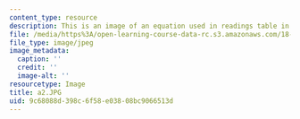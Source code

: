 ```yaml
---
content_type: resource
description: This is an image of an equation used in readings table in 13th row.
file: /media/https%3A/open-learning-course-data-rc.s3.amazonaws.com/18-994-seminar-in-geometry-fall-2004/9c68088d398c6f58e03808bc9066513d_a2.JPG
file_type: image/jpeg
image_metadata:
  caption: ''
  credit: ''
  image-alt: ''
resourcetype: Image
title: a2.JPG
uid: 9c68088d-398c-6f58-e038-08bc9066513d
---
```

